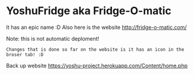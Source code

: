 # YoshuFridge aka Fridge-O-matic
It has an epic name :D 
Also here is the website http://fridge-o-matic.com/

Note: this is not automatic deploment! 

~~~~~~~~
Changes that is done so far on the website is it has an icon in the broser tab! :D 

~~~~~~~~

Back up website https://yoshu-project.herokuapp.com/Content/home.php
